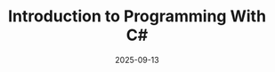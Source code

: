 ---
title: "Introduction to Programming With C#"
title_es: "Introducción a la Programación con C#"
issuer: "Microsoft"
issuer_es: "Microsoft"
date: "2025-09-13"
category: "Software Development"
category_es: "Desarrollo de Software"
type: "certification"
type_es: "certificación"
credential_id: "FYZHLPSBXIYS"
credential_url: "https://www.coursera.org/account/accomplishments/verify/FYZHLPSBXIYS"
pdf_url: "/certificates/pdf/Microsoft_Introduction_to_Programming_With_C_Sharp.pdf"
image: "/certificates/img/Microsoft_Introduction_to_Programming_With_C_Sharp.webp"
description: "This introductory course, authorized by **Microsoft**, lays the groundwork for programming using the **C# language** and the **.NET Framework**. It teaches fundamental **Computer Programming** concepts, including data types, variables, control flow, and basic application structure. The course emphasizes the setup and use of the **Microsoft Visual Studio Integrated Development Environment (IDE)** and introduces principles of **Object-Oriented Programming (OOP)**."
description_es: "Este curso introductorio, autorizado por **Microsoft**, sienta las bases de la programación utilizando el **lenguaje C#** y la **plataforma .NET**. Enseña conceptos fundamentales de **Programación de Computadoras**, incluyendo tipos de datos, variables, flujo de control y estructura básica de aplicaciones. El curso enfatiza la configuración y el uso del **Entorno de Desarrollo Integrado (IDE) Microsoft Visual Studio** e introduce los principios de la **Programación Orientada a Objetos (POO)**."
skills: ["C# (Programming Language)",".NET Framework","Object Oriented Programming (OOP)","Computer Programming","Integrated Development Environments","Microsoft Visual Studio","Debugging","Development Environment","Programming Principles","Microsoft Development Tools","Microsoft Copilot"]
featured: true
duration: "Approx. 6 Weeks"
duration_es: "Aprox. 6 Semanas"
study_hours: "30 hours"
study_hours_es: "30 horas"
content_covered: [
  "Setting up the **Development Environment** using **Microsoft Visual Studio**.",
  "Core concepts of **C# (Programming Language)**: variables, data types, and operators.",
  "Implementing program flow control using conditionals and loops.",
  "Introduction to **Programming Principles** and structured coding practices.",
  "Fundamentals of **Object-Oriented Programming (OOP)**, classes, and objects.",
  "Techniques for **Debugging** and testing C# applications.",
]
content_covered_es: [
  "Configuración del **Entorno de Desarrollo** utilizando **Microsoft Visual Studio**.",
  "Conceptos centrales de **C# (Lenguaje de Programación)**: variables, tipos de datos y operadores.",
  "Implementación del flujo de control del programa utilizando condicionales y bucles.",
  "Introducción a los **Principios de Programación** y prácticas de codificación estructurada.",
  "Fundamentos de la **Programación Orientada a Objetos (POO)**, clases y objetos.",
  "Técnicas de **Depuración** y prueba de aplicaciones C#.",
]
learning_outcomes: [
  "Write, compile, and execute basic console applications using C#.",
  "Identify and use appropriate data types, variables, and operators in C# programs.",
  "Apply control flow structures (if/else, switch, loops) to manage program execution.",
  "Set up and efficiently utilize the **Microsoft Visual Studio Integrated Development Environment** for coding and debugging.",
  "Understand the foundational concepts of OOP and the role of the **.NET Framework**.",
]
learning_outcomes_es: [
  "Escribir, compilar y ejecutar aplicaciones de consola básicas utilizando C#.",
  "Identificar y utilizar tipos de datos, variables y operadores apropiados en programas C#.",
  "Aplicar estructuras de flujo de control (if/else, switch, bucles) para gestionar la ejecución del programa.",
  "Configurar y utilizar eficientemente el **Entorno de Desarrollo Integrado Microsoft Visual Studio** para codificación y depuración.",
  "Comprender los conceptos fundamentales de la POO y el papel del **.NET Framework**.",
]
---